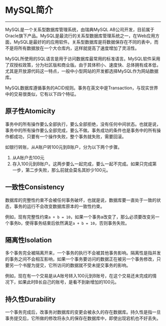 # MySQL简介

---

MySQL是一个关系型数据库管理系统，由瑞典MySQL AB公司开发，目前属于Oracle旗下产品。MySQL是最流行的关系型数据库管理系统之一，在Web应用方面，MySQL是最好的的应用软件。关系型数据库是将数据保存在不同的表中，而不是将所有数据放在一个大仓库内，这样就提高了速度增加了灵活性。

MySQL所使用的SQL语言是用于访问数据库最常用的标准语言。MySQL软件采用了双授权政策，分为社区版和商业版。由于其体积小、速度快、总体拥有成本低，尤其是开放源代码这一特点，一般中小型网站的开发都选择MySQL作为网站数据库。

MySQL数据库遵循事务的ACID规则。事务在英文中是Transaction，与现实世界中的交易很类似，它有以下四个特征。

## 原子性Atomicity

事务中的所有操作要么全部执行，要么全部拒绝，没有任何中间状态。也就是说，事务中的所有操作要么全部完成，要么不做。事务成功的条件也是事务中的所有操作都成功，只要有一个操作失败，整个事务就失败，需要回滚。

如银行转账，从A账户转100元到B账户，分为以下两个步骤。

1. 从A账户去100元
2. 存入100元到B账户。这两步要么一起完成，要么一起不完成。如果只完成第一步，第二步失败，那么前就会莫名其妙少100元。

## 一致性Consistency

数据库的完整性约束不会被任何事务破坏，也就是说，数据库要一直处于一致的状态，事务的运行不会改变数据库原本的一致性约束。

例如，现有完整性约束`a + b = 10`，如果一个事务a改变了，那么必须要改变另一个事务b，使得事务结束后依然满足`a + b = 10`，否则事务失败。

## 隔离性Isolation

多个事务完全被隔离开来，一个事务的执行不会被其他事务影响。隔离性是指并发的事务之间不会相互影响，如果一个事务要访问的数据正在被另一个事务修改，只要另一个书屋为提交，它所访问的数据就不受未提交事务的影响。

例如，现在有一个交易是从A账号转入100元到B账号，在这个交易还未完成的情况下，如果此时B长自己的账号，是看不到新增加的100元。

## 持久性Durability

一个事务完成后，改事务对数据库的变更会被永久的存在数据库。持久性是指一旦事务提交后，它所做的修改将永久的保存在数据库中，即使出现宕机也不好丢失。

